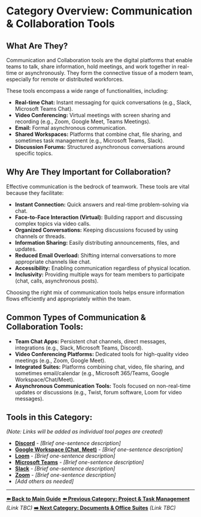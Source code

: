 # Category Overview: Communication & Collaboration Tools

## What Are They?

Communication and Collaboration tools are the digital platforms that enable teams to talk, share information, hold meetings, and work together in real-time or asynchronously. They form the connective tissue of a modern team, especially for remote or distributed workforces.

These tools encompass a wide range of functionalities, including:

*   **Real-time Chat:** Instant messaging for quick conversations (e.g., Slack, Microsoft Teams Chat).
*   **Video Conferencing:** Virtual meetings with screen sharing and recording (e.g., Zoom, Google Meet, Teams Meetings).
*   **Email:** Formal asynchronous communication.
*   **Shared Workspaces:** Platforms that combine chat, file sharing, and sometimes task management (e.g., Microsoft Teams, Slack).
*   **Discussion Forums:** Structured asynchronous conversations around specific topics.

## Why Are They Important for Collaboration?

Effective communication is the bedrock of teamwork. These tools are vital because they facilitate:

*   **Instant Connection:** Quick answers and real-time problem-solving via chat.
*   **Face-to-Face Interaction (Virtual):** Building rapport and discussing complex topics via video calls.
*   **Organized Conversations:** Keeping discussions focused by using channels or threads.
*   **Information Sharing:** Easily distributing announcements, files, and updates.
*   **Reduced Email Overload:** Shifting internal conversations to more appropriate channels like chat.
*   **Accessibility:** Enabling communication regardless of physical location.
*   **Inclusivity:** Providing multiple ways for team members to participate (chat, calls, asynchronous posts).

Choosing the right mix of communication tools helps ensure information flows efficiently and appropriately within the team.

## Common Types of Communication & Collaboration Tools:

*   **Team Chat Apps:** Persistent chat channels, direct messages, integrations (e.g., Slack, Microsoft Teams, Discord).
*   **Video Conferencing Platforms:** Dedicated tools for high-quality video meetings (e.g., Zoom, Google Meet).
*   **Integrated Suites:** Platforms combining chat, video, file sharing, and sometimes email/calendar (e.g., Microsoft 365/Teams, Google Workspace/Chat/Meet).
*   **Asynchronous Communication Tools:** Tools focused on non-real-time updates or discussions (e.g., Twist, forum software, Loom for video messages).

## Tools in this Category:

*(Note: Links will be added as individual tool pages are created)*

*   **[Discord](./discord.md)** - *[Brief one-sentence description]*
*   **[Google Workspace (Chat, Meet)](./google-workspace.md)** - *[Brief one-sentence description]*
*   **[Loom](./loom.md)** - *[Brief one-sentence description]*
*   **[Microsoft Teams](./microsoft-teams.md)** - *[Brief one-sentence description]*
*   **[Slack](./slack.md)** - *[Brief one-sentence description]*
*   **[Zoom](./zoom.md)** - *[Brief one-sentence description]*
*   *[Add others as needed]*

---

**[⬅️ Back to Main Guide](./../../README.md)**
**[⬅️ Previous Category: Project & Task Management](./../project-task-management/project-task-management-overview.md)** *(Link TBC)*
**[➡️ Next Category: Documents & Office Suites](./../documents-office-suites/documents-office-suites-overview.md)** *(Link TBC)*
